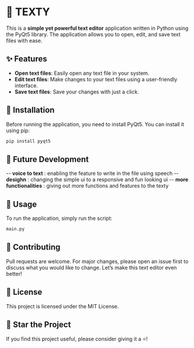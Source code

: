 # 📝 TEXTY

This is a **simple yet powerful text editor** application written in Python using the PyQt5 library. The application allows you to open, edit, and save text files with ease.

## ✨ Features

- **Open text files**: Easily open any text file in your system.
- **Edit text files**: Make changes to your text files using a user-friendly interface.
- **Save text files**: Save your changes with just a click.

## 🔧 Installation

Before running the application, you need to install PyQt5. You can install it using pip:

```bash
pip install pyqt5
```

## 🚀 Future Development
-- **voice to text** : enabling the feature to write in the file using speech
-- **desighn** : changing the simple ui to a responsive and fun looking ui 
-- **more functionalities** : giving out more functions and features to the texty 

## 💽 Usage
To run the application, simply run the script:

```bash
main.py
```

## 🤝 Contributing
Pull requests are welcome. For major changes, please open an issue first to discuss what you would like to change. Let’s make this text editor even better!

## 📜 License
This project is licensed under the MIT License.

## 🌟 Star the Project
If you find this project useful, please consider giving it a ⭐️!
